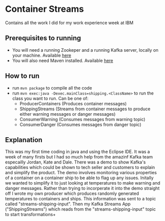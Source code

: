 # Container Streams

Contains all the work I did for my work experience week at IBM

## Prerequisites to running

- You will need a running Zookeper and a running Kafka server, locally on your machine. Available [here](https://kafka.apache.org/downloads)
- You will also need Maven installed. Available [here](https://maven.apache.org/download.cgi)

## How to run

- run `mvn package` to compile all the code
- run `mvn exec:java -Dexec.mainClass=shipping.<ClassName>` to run the class you want to run. Can be one of:
  - ProducerContainers (Produces container messages)
  - ShippingStreams (Streams from container messages to produce either warning messages or danger messages)
  - ConsumerWarning (Consumes messages from warning topic)
  - ConsumerDanger (Consumes messages from danger topic)
  
## Explanation
This was my first time coding in java and using the Eclipse IDE. It was a week of many firsts but I had so much help from the amazinf Kafka team especailly Jordan, Kate and Dale.
There was a demo to show Kafka's capabilities which could be shown to tech seller and customers to explain and simplify the product. The demo involves monitoring various properties of a container on a container ship to be able to flag up any issues. Initally we wanted to simplify it to just looking at temperatures to make warning and danger messages.
Rather than trying to incorperate it into the demo straight off I wrote my own producer which produces randomly generated temperatures to containers and ships. This information was sent to a topic called "streams-shipping-input". 
Then my Kafka Streams App ("ShippingStreams") which reads from the "streams-shipping-input" topic to start transformations+
